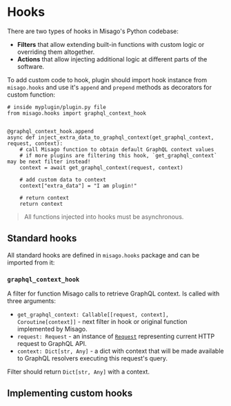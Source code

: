 Hooks
=====

There are two types of hooks in Misago's Python codebase:

- **Filters** that allow extending built-in functions with custom logic or overriding them altogether.
- **Actions** that allow injecting additional logic at different parts of the software.

To add custom code to hook, plugin should import hook instance from `misago.hooks` and use it's `append` and `prepend` methods as decorators for custom function:

```
# inside myplugin/plugin.py file
from misago.hooks import graphql_context_hook


@graphql_context_hook.append
async def inject_extra_data_to_graphql_context(get_graphql_context, request, context):
    # call Misago function to obtain default GraphQL context values
    # if more plugins are filtering this hook, `get_graphql_context` may be next filter instead!
    context = await get_graphql_context(request, context)

    # add custom data to context
    context["extra_data"] = "I am plugin!"

    # return context
    return context

```

> All functions injected into hooks must be asynchronous.


Standard hooks
--------------

All standard hooks are defined in `misago.hooks` package and can be imported from it:


### `graphql_context_hook`

A filter for function Misago calls to retrieve GraphQL context. Is called with three arguments:

- `get_graphql_context: Callable[[request, context], Coroutine[context]]` - next filter in hook or original function implemented by Misago.
- `request: Request` - an instance of [`Request`](https://www.starlette.io/requests/) representing current HTTP request to GraphQL API.
- `context: Dict[str, Any]` - a dict with context that will be made available to GraphQL resolvers executing this request's query.

Filter should return `Dict[str, Any]` with a context.


Implementing custom hooks
-------------------------
